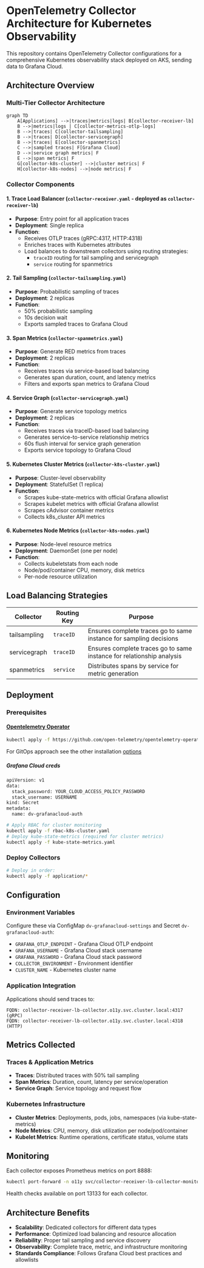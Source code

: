 # OpenTelemetry Collector Architecture for Kubernetes Observability

This repository contains OpenTelemetry Collector configurations for a comprehensive Kubernetes observability stack deployed on AKS, sending data to Grafana Cloud.

## Architecture Overview

### Multi-Tier Collector Architecture

```mermaid
graph TD
    A[Applications] -->|traces|metrics|logs| B[collector-receiver-lb]
    B -->|metrics|logs | C[collector-metrics-otlp-logs]
    B -->|traces| C[collector-tailsampling]
    B -->|traces| D[collector-servicegraph] 
    B -->|traces| E[collector-spanmetrics]
    C -->|sampled traces| F[Grafana Cloud]
    D -->|service graph metrics| F
    E -->|span metrics| F
    G[collector-k8s-cluster] -->|cluster metrics| F
    H[collector-k8s-nodes] -->|node metrics| F
```

### Collector Components

#### 1. Trace Load Balancer (`collector-receiver.yaml` - deployed as `collector-receiver-lb`)
- **Purpose**: Entry point for all application traces
- **Deployment**: Single replica
- **Function**: 
  - Receives OTLP traces (gRPC:4317, HTTP:4318)
  - Enriches traces with Kubernetes attributes
  - Load balances to downstream collectors using routing strategies:
    - `traceID` routing for tail sampling and servicegraph
    - `service` routing for spanmetrics

#### 2. Tail Sampling (`collector-tailsampling.yaml`) 
- **Purpose**: Probabilistic sampling of traces
- **Deployment**: 2 replicas
- **Function**:
  - 50% probabilistic sampling
  - 10s decision wait
  - Exports sampled traces to Grafana Cloud

#### 3. Span Metrics (`collector-spanmetrics.yaml`)
- **Purpose**: Generate RED metrics from traces
- **Deployment**: 2 replicas  
- **Function**:
  - Receives traces via service-based load balancing
  - Generates span duration, count, and latency metrics
  - Filters and exports span metrics to Grafana Cloud

#### 4. Service Graph (`collector-servicegraph.yaml`)
- **Purpose**: Generate service topology metrics
- **Deployment**: 2 replicas
- **Function**:
  - Receives traces via traceID-based load balancing
  - Generates service-to-service relationship metrics
  - 60s flush interval for service graph generation
  - Exports service topology to Grafana Cloud

#### 5. Kubernetes Cluster Metrics (`collector-k8s-cluster.yaml`)
- **Purpose**: Cluster-level observability 
- **Deployment**: StatefulSet (1 replica)
- **Function**:
  - Scrapes kube-state-metrics with official Grafana allowlist
  - Scrapes kubelet metrics with official Grafana allowlist  
  - Scrapes cAdvisor container metrics
  - Collects k8s_cluster API metrics

#### 6. Kubernetes Node Metrics (`collector-k8s-nodes.yaml`)
- **Purpose**: Node-level resource metrics
- **Deployment**: DaemonSet (one per node)
- **Function**:
  - Collects kubeletstats from each node
  - Node/pod/container CPU, memory, disk metrics
  - Per-node resource utilization

## Load Balancing Strategies

| Collector | Routing Key | Purpose |
|-----------|-------------|---------|
| tailsampling | `traceID` | Ensures complete traces go to same instance for sampling decisions |
| servicegraph | `traceID` | Ensures complete traces go to same instance for relationship analysis |
| spanmetrics | `service` | Distributes spans by service for metric generation |

## Deployment

### Prerequisites

#### [Opentelemetry Operator](https://github.com/open-telemetry/opentelemetry-operator)

```bash
kubectl apply -f https://github.com/open-telemetry/opentelemetry-operator/releases/latest/download/opentelemetry-operator.yaml
```
For GitOps approach see the other installation [options](https://github.com/open-telemetry/opentelemetry-helm-charts/tree/main/charts/opentelemetry-operator)
##### Grafana Cloud creds

```bash
apiVersion: v1
data:
  stack_password: YOUR_CLOUD_ACCESS_POLICY_PASSWORD
  stack_username: USERNAME
kind: Secret
metadata:
  name: dv-grafanacloud-auth

```

```bash
# Apply RBAC for cluster monitoring
kubectl apply -f rbac-k8s-cluster.yaml
# Deploy kube-state-metrics (required for cluster metrics)
kubectl apply -f kube-state-metrics.yaml
```

### Deploy Collectors
```bash
# Deploy in order:
kubectl apply -f application/*
```

## Configuration

### Environment Variables
Configure these via ConfigMap `dv-grafanacloud-settings` and Secret `dv-grafanacloud-auth`:

- `GRAFANA_OTLP_ENDPOINT` - Grafana Cloud OTLP endpoint
- `GRAFANA_USERNAME` - Grafana Cloud stack username  
- `GRAFANA_PASSWORD` - Grafana Cloud stack password
- `COLLECTOR_ENVIRONMENT` - Environment identifier
- `CLUSTER_NAME` - Kubernetes cluster name

### Application Integration

Applications should send traces to:
```
FQDN: collector-receiver-lb-collector.o11y.svc.cluster.local:4317 (gRPC)
FQDN: collector-receiver-lb-collector.o11y.svc.cluster.local:4318 (HTTP)
```

## Metrics Collected

### Traces & Application Metrics
- **Traces**: Distributed traces with 50% tail sampling
- **Span Metrics**: Duration, count, latency per service/operation  
- **Service Graph**: Service topology and request flow

### Kubernetes Infrastructure  
- **Cluster Metrics**: Deployments, pods, jobs, namespaces (via kube-state-metrics)
- **Node Metrics**: CPU, memory, disk utilization per node/pod/container
- **Kubelet Metrics**: Runtime operations, certificate status, volume stats

## Monitoring

Each collector exposes Prometheus metrics on port 8888:
```bash
kubectl port-forward -n o11y svc/collector-receiver-lb-collector-monitoring 8888:8888
```

Health checks available on port 13133 for each collector.

## Architecture Benefits

- **Scalability**: Dedicated collectors for different data types
- **Performance**: Optimized load balancing and resource allocation
- **Reliability**: Proper tail sampling and service discovery
- **Observability**: Complete trace, metric, and infrastructure monitoring
- **Standards Compliance**: Follows Grafana Cloud best practices and allowlists
